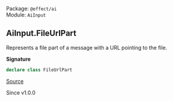 Package: `@effect/ai`<br />
Module: `AiInput`<br />

## AiInput.FileUrlPart

Represents a file part of a message with a URL pointing to the file.

**Signature**

```ts
declare class FileUrlPart
```

[Source](https://github.com/Effect-TS/effect/tree/main/packages/ai/ai/src/AiInput.ts#L256)

Since v1.0.0